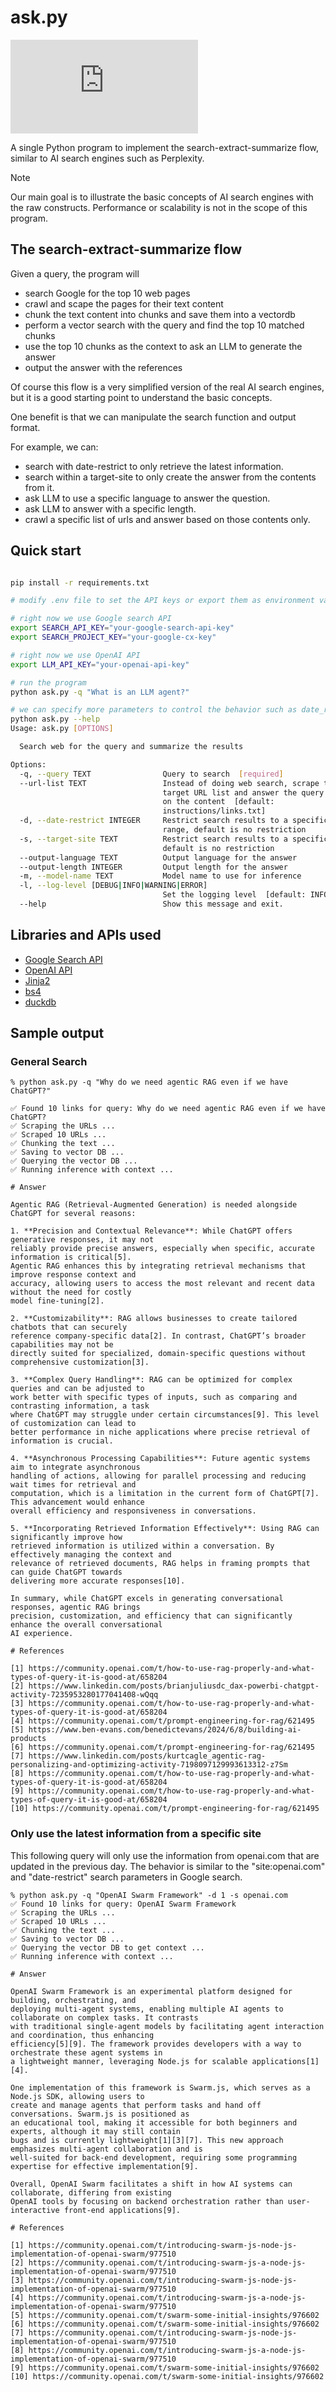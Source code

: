 # ask.py

[![License](https://img.shields.io/github/license/pengfeng/ask.py)](LICENSE)

A single Python program to implement the search-extract-summarize flow, similar to AI search
engines such as Perplexity.

> [!NOTE]
> Our main goal is to illustrate the basic concepts of AI search engines with the raw constructs.
> Performance or scalability is not in the scope of this program.

## The search-extract-summarize flow

Given a query, the program will

- search Google for the top 10 web pages
- crawl and scape the pages for their text content
- chunk the text content into chunks and save them into a vectordb
- perform a vector search with the query and find the top 10 matched chunks
- use the top 10 chunks as the context to ask an LLM to generate the answer
- output the answer with the references

Of course this flow is a very simplified version of the real AI search engines, but it is a good
starting point to understand the basic concepts.

One benefit is that we can manipulate the search function and output format.

For example, we can:

- search with date-restrict to only retrieve the latest information.
- search within a target-site to only create the answer from the contents from it.
- ask LLM to use a specific language to answer the question.
- ask LLM to answer with a specific length.
- crawl a specific list of urls and answer based on those contents only.

## Quick start

```bash

pip install -r requirements.txt

# modify .env file to set the API keys or export them as environment variables as below

# right now we use Google search API
export SEARCH_API_KEY="your-google-search-api-key"
export SEARCH_PROJECT_KEY="your-google-cx-key"

# right now we use OpenAI API
export LLM_API_KEY="your-openai-api-key"

# run the program
python ask.py -q "What is an LLM agent?"

# we can specify more parameters to control the behavior such as date_restrict and target_site
python ask.py --help
Usage: ask.py [OPTIONS]

  Search web for the query and summarize the results

Options:
  -q, --query TEXT                Query to search  [required]
  --url-list TEXT                 Instead of doing web search, scrape the
                                  target URL list and answer the query based
                                  on the content  [default:
                                  instructions/links.txt]
  -d, --date-restrict INTEGER     Restrict search results to a specific date
                                  range, default is no restriction
  -s, --target-site TEXT          Restrict search results to a specific site,
                                  default is no restriction
  --output-language TEXT          Output language for the answer
  --output-length INTEGER         Output length for the answer
  -m, --model-name TEXT           Model name to use for inference
  -l, --log-level [DEBUG|INFO|WARNING|ERROR]
                                  Set the logging level  [default: INFO]
  --help                          Show this message and exit.
```

## Libraries and APIs used

- [Google Search API](https://developers.google.com/custom-search/v1/overview)
- [OpenAI API](https://beta.openai.com/docs/api-reference/completions/create)
- [Jinja2](https://jinja.palletsprojects.com/en/3.0.x/)
- [bs4](https://www.crummy.com/software/BeautifulSoup/bs4/doc/)
- [duckdb](https://github.com/duckdb/duckdb)

## Sample output

### General Search

```
% python ask.py -q "Why do we need agentic RAG even if we have ChatGPT?"

✅ Found 10 links for query: Why do we need agentic RAG even if we have ChatGPT?
✅ Scraping the URLs ...
✅ Scraped 10 URLs ...
✅ Chunking the text ...
✅ Saving to vector DB ...
✅ Querying the vector DB ...
✅ Running inference with context ...

# Answer

Agentic RAG (Retrieval-Augmented Generation) is needed alongside ChatGPT for several reasons:

1. **Precision and Contextual Relevance**: While ChatGPT offers generative responses, it may not
reliably provide precise answers, especially when specific, accurate information is critical[5].
Agentic RAG enhances this by integrating retrieval mechanisms that improve response context and
accuracy, allowing users to access the most relevant and recent data without the need for costly
model fine-tuning[2].

2. **Customizability**: RAG allows businesses to create tailored chatbots that can securely
reference company-specific data[2]. In contrast, ChatGPT’s broader capabilities may not be
directly suited for specialized, domain-specific questions without comprehensive customization[3].

3. **Complex Query Handling**: RAG can be optimized for complex queries and can be adjusted to
work better with specific types of inputs, such as comparing and contrasting information, a task
where ChatGPT may struggle under certain circumstances[9]. This level of customization can lead to
better performance in niche applications where precise retrieval of information is crucial.

4. **Asynchronous Processing Capabilities**: Future agentic systems aim to integrate asynchronous
handling of actions, allowing for parallel processing and reducing wait times for retrieval and
computation, which is a limitation in the current form of ChatGPT[7]. This advancement would enhance
overall efficiency and responsiveness in conversations.

5. **Incorporating Retrieved Information Effectively**: Using RAG can significantly improve how
retrieved information is utilized within a conversation. By effectively managing the context and
relevance of retrieved documents, RAG helps in framing prompts that can guide ChatGPT towards
delivering more accurate responses[10].

In summary, while ChatGPT excels in generating conversational responses, agentic RAG brings
precision, customization, and efficiency that can significantly enhance the overall conversational
AI experience.

# References

[1] https://community.openai.com/t/how-to-use-rag-properly-and-what-types-of-query-it-is-good-at/658204
[2] https://www.linkedin.com/posts/brianjuliusdc_dax-powerbi-chatgpt-activity-7235953280177041408-wQqq
[3] https://community.openai.com/t/how-to-use-rag-properly-and-what-types-of-query-it-is-good-at/658204
[4] https://community.openai.com/t/prompt-engineering-for-rag/621495
[5] https://www.ben-evans.com/benedictevans/2024/6/8/building-ai-products
[6] https://community.openai.com/t/prompt-engineering-for-rag/621495
[7] https://www.linkedin.com/posts/kurtcagle_agentic-rag-personalizing-and-optimizing-activity-7198097129993613312-z7Sm
[8] https://community.openai.com/t/how-to-use-rag-properly-and-what-types-of-query-it-is-good-at/658204
[9] https://community.openai.com/t/how-to-use-rag-properly-and-what-types-of-query-it-is-good-at/658204
[10] https://community.openai.com/t/prompt-engineering-for-rag/621495
```

### Only use the latest information from a specific site

This following query will only use the information from openai.com that are updated in the previous
day. The behavior is similar to the "site:openai.com" and "date-restrict" search parameters in Google
search.

```
% python ask.py -q "OpenAI Swarm Framework" -d 1 -s openai.com
✅ Found 10 links for query: OpenAI Swarm Framework
✅ Scraping the URLs ...
✅ Scraped 10 URLs ...
✅ Chunking the text ...
✅ Saving to vector DB ...
✅ Querying the vector DB to get context ...
✅ Running inference with context ...

# Answer

OpenAI Swarm Framework is an experimental platform designed for building, orchestrating, and
deploying multi-agent systems, enabling multiple AI agents to collaborate on complex tasks. It contrasts
with traditional single-agent models by facilitating agent interaction and coordination, thus enhancing
efficiency[5][9]. The framework provides developers with a way to orchestrate these agent systems in
a lightweight manner, leveraging Node.js for scalable applications[1][4].

One implementation of this framework is Swarm.js, which serves as a Node.js SDK, allowing users to
create and manage agents that perform tasks and hand off conversations. Swarm.js is positioned as
an educational tool, making it accessible for both beginners and experts, although it may still contain
bugs and is currently lightweight[1][3][7]. This new approach emphasizes multi-agent collaboration and is
well-suited for back-end development, requiring some programming expertise for effective implementation[9].

Overall, OpenAI Swarm facilitates a shift in how AI systems can collaborate, differing from existing
OpenAI tools by focusing on backend orchestration rather than user-interactive front-end applications[9].

# References

[1] https://community.openai.com/t/introducing-swarm-js-node-js-implementation-of-openai-swarm/977510
[2] https://community.openai.com/t/introducing-swarm-js-a-node-js-implementation-of-openai-swarm/977510
[3] https://community.openai.com/t/introducing-swarm-js-node-js-implementation-of-openai-swarm/977510
[4] https://community.openai.com/t/introducing-swarm-js-a-node-js-implementation-of-openai-swarm/977510
[5] https://community.openai.com/t/swarm-some-initial-insights/976602
[6] https://community.openai.com/t/swarm-some-initial-insights/976602
[7] https://community.openai.com/t/introducing-swarm-js-node-js-implementation-of-openai-swarm/977510
[8] https://community.openai.com/t/introducing-swarm-js-a-node-js-implementation-of-openai-swarm/977510
[9] https://community.openai.com/t/swarm-some-initial-insights/976602
[10] https://community.openai.com/t/swarm-some-initial-insights/976602
```
